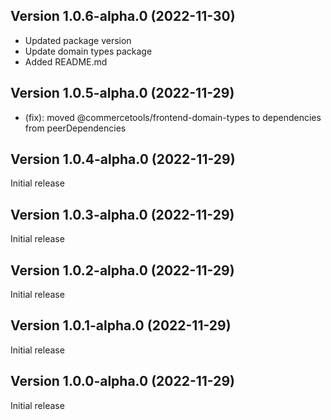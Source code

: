 
## Version 1.0.6-alpha.0 (2022-11-30)



* Updated package version
* Update domain types package
* Added README.md

## Version 1.0.5-alpha.0 (2022-11-29)




* (fix): moved @commercetools/frontend-domain-types to dependencies from peerDependencies

## Version 1.0.4-alpha.0 (2022-11-29)

Initial release

## Version 1.0.3-alpha.0 (2022-11-29)

Initial release

## Version 1.0.2-alpha.0 (2022-11-29)

Initial release

## Version 1.0.1-alpha.0 (2022-11-29)

Initial release

## Version 1.0.0-alpha.0 (2022-11-29)

Initial release
